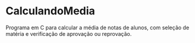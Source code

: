 # CalculandoMedia
Programa em C para calcular a média de notas de alunos, com seleção de matéria e verificação de aprovação ou reprovação.
